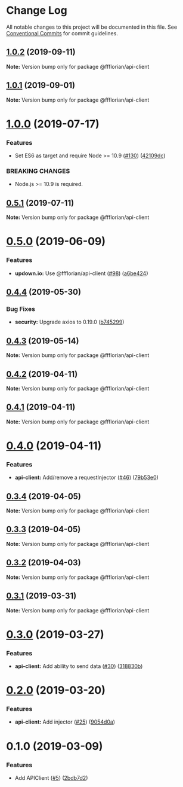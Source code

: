 # Change Log

All notable changes to this project will be documented in this file.
See [Conventional Commits](https://conventionalcommits.org) for commit guidelines.

## [1.0.2](https://github.com/ffflorian/api-clients/tree/master/packages/api-client/compare/@ffflorian/api-client@1.0.1...@ffflorian/api-client@1.0.2) (2019-09-11)

**Note:** Version bump only for package @ffflorian/api-client





## [1.0.1](https://github.com/ffflorian/api-clients/tree/master/packages/api-client/compare/@ffflorian/api-client@1.0.0...@ffflorian/api-client@1.0.1) (2019-09-01)

**Note:** Version bump only for package @ffflorian/api-client





# [1.0.0](https://github.com/ffflorian/api-clients/tree/master/packages/api-client/compare/@ffflorian/api-client@0.5.1...@ffflorian/api-client@1.0.0) (2019-07-17)


### Features

* Set ES6 as target and require Node >= 10.9 ([#130](https://github.com/ffflorian/api-clients/tree/master/packages/api-client/issues/130)) ([42109dc](https://github.com/ffflorian/api-clients/tree/master/packages/api-client/commit/42109dc))


### BREAKING CHANGES

* Node.js >= 10.9 is required.





## [0.5.1](https://github.com/ffflorian/api-clients/tree/master/packages/api-client/compare/@ffflorian/api-client@0.5.0...@ffflorian/api-client@0.5.1) (2019-07-11)

**Note:** Version bump only for package @ffflorian/api-client





# [0.5.0](https://github.com/ffflorian/api-clients/tree/master/packages/api-client/compare/@ffflorian/api-client@0.4.4...@ffflorian/api-client@0.5.0) (2019-06-09)


### Features

* **updown.io:** Use @ffflorian/api-client ([#98](https://github.com/ffflorian/api-clients/tree/master/packages/api-client/issues/98)) ([a6be424](https://github.com/ffflorian/api-clients/tree/master/packages/api-client/commit/a6be424))





## [0.4.4](https://github.com/ffflorian/api-clients/tree/master/packages/api-client/compare/@ffflorian/api-client@0.4.3...@ffflorian/api-client@0.4.4) (2019-05-30)


### Bug Fixes

* **security:** Upgrade axios to 0.19.0 ([b745299](https://github.com/ffflorian/api-clients/tree/master/packages/api-client/commit/b745299))





## [0.4.3](https://github.com/ffflorian/api-clients/tree/master/packages/api-client/compare/@ffflorian/api-client@0.4.2...@ffflorian/api-client@0.4.3) (2019-05-14)

**Note:** Version bump only for package @ffflorian/api-client





## [0.4.2](https://github.com/ffflorian/api-clients/tree/master/packages/api-client/compare/@ffflorian/api-client@0.4.1...@ffflorian/api-client@0.4.2) (2019-04-11)

**Note:** Version bump only for package @ffflorian/api-client





## [0.4.1](https://github.com/ffflorian/api-clients/tree/master/packages/api-client/compare/@ffflorian/api-client@0.4.0...@ffflorian/api-client@0.4.1) (2019-04-11)

**Note:** Version bump only for package @ffflorian/api-client





# [0.4.0](https://github.com/ffflorian/api-clients/tree/master/packages/api-client/compare/@ffflorian/api-client@0.3.4...@ffflorian/api-client@0.4.0) (2019-04-11)


### Features

* **api-client:** Add/remove a requestInjector ([#46](https://github.com/ffflorian/api-clients/tree/master/packages/api-client/issues/46)) ([79b53e0](https://github.com/ffflorian/api-clients/tree/master/packages/api-client/commit/79b53e0))





## [0.3.4](https://github.com/ffflorian/api-clients/tree/master/packages/api-client/compare/@ffflorian/api-client@0.3.3...@ffflorian/api-client@0.3.4) (2019-04-05)

**Note:** Version bump only for package @ffflorian/api-client





## [0.3.3](https://github.com/ffflorian/api-clients/tree/master/packages/api-client/compare/@ffflorian/api-client@0.3.2...@ffflorian/api-client@0.3.3) (2019-04-05)

**Note:** Version bump only for package @ffflorian/api-client





## [0.3.2](https://github.com/ffflorian/api-clients/tree/master/packages/api-client/compare/@ffflorian/api-client@0.3.1...@ffflorian/api-client@0.3.2) (2019-04-03)

**Note:** Version bump only for package @ffflorian/api-client





## [0.3.1](https://github.com/ffflorian/api-clients/tree/master/packages/api-client/compare/@ffflorian/api-client@0.3.0...@ffflorian/api-client@0.3.1) (2019-03-31)

**Note:** Version bump only for package @ffflorian/api-client





# [0.3.0](https://github.com/ffflorian/api-clients/tree/master/packages/api-client/compare/@ffflorian/api-client@0.2.0...@ffflorian/api-client@0.3.0) (2019-03-27)


### Features

* **api-client:** Add ability to send data ([#30](https://github.com/ffflorian/api-clients/tree/master/packages/api-client/issues/30)) ([318830b](https://github.com/ffflorian/api-clients/tree/master/packages/api-client/commit/318830b))





# [0.2.0](https://github.com/ffflorian/api-clients/tree/master/packages/api-client/compare/@ffflorian/api-client@0.1.0...@ffflorian/api-client@0.2.0) (2019-03-20)


### Features

* **api-client:** Add injector ([#25](https://github.com/ffflorian/api-clients/tree/master/packages/api-client/issues/25)) ([9054d0a](https://github.com/ffflorian/api-clients/tree/master/packages/api-client/commit/9054d0a))





# 0.1.0 (2019-03-09)


### Features

* Add APIClient ([#5](https://github.com/ffflorian/api-clients/tree/master/packages/api-client/issues/5)) ([2bdb7d2](https://github.com/ffflorian/api-clients/tree/master/packages/api-client/commit/2bdb7d2))
